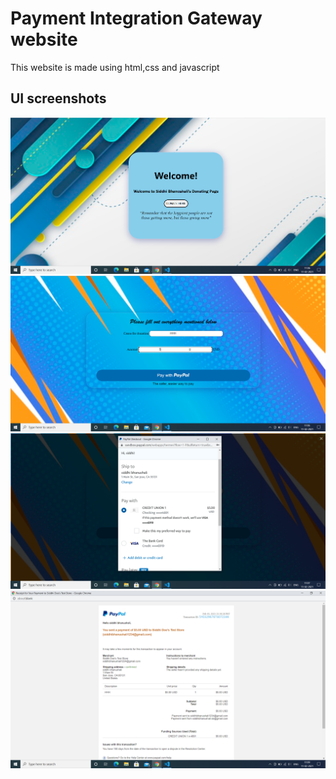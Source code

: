 # Payment Integration  Gateway website
This website is made using html,css and javascript 
## UI screenshots 
![](images/1.png)
![](images/2.png)
![](images/3.png)
![](images/5.png)
